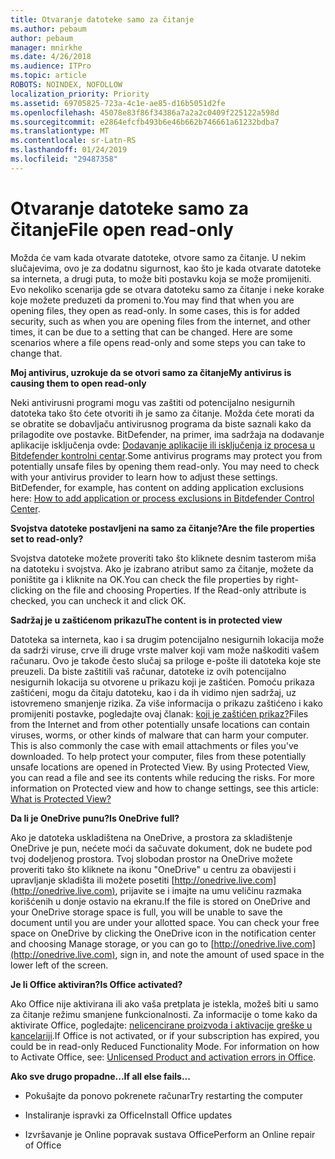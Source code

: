 ```yaml
---
title: Otvaranje datoteke samo za čitanje
ms.author: pebaum
author: pebaum
manager: mnirkhe
ms.date: 4/26/2018
ms.audience: ITPro
ms.topic: article
ROBOTS: NOINDEX, NOFOLLOW
localization_priority: Priority
ms.assetid: 69705825-723a-4c1e-ae85-d16b5051d2fe
ms.openlocfilehash: 45078e83f86f34386a7a2a2c0409f225122a598d
ms.sourcegitcommit: e2864efcfb493b6e46b662b746661a61232bdba7
ms.translationtype: MT
ms.contentlocale: sr-Latn-RS
ms.lasthandoff: 01/24/2019
ms.locfileid: "29487358"
---
```

# <a name="file-open-read-only"></a><span data-ttu-id="87b5b-102">Otvaranje datoteke samo za čitanje</span><span class="sxs-lookup"><span data-stu-id="87b5b-102">File open read-only</span></span>

<span data-ttu-id="87b5b-p101">Možda će vam kada otvarate datoteke, otvore samo za čitanje. U nekim slučajevima, ovo je za dodatnu sigurnost, kao što je kada otvarate datoteke sa interneta, a drugi puta, to može biti postavku koja se može promijeniti. Evo nekoliko scenarija gde se otvara datoteku samo za čitanje i neke korake koje možete preduzeti da promeni to.</span><span class="sxs-lookup"><span data-stu-id="87b5b-p101">You may find that when you are opening files, they open as read-only. In some cases, this is for added security, such as when you are opening files from the internet, and other times, it can be due to a setting that can be changed. Here are some scenarios where a file opens read-only and some steps you can take to change that.</span></span>
  
 <span data-ttu-id="87b5b-106">**Moj antivirus, uzrokuje da se otvori samo za čitanje**</span><span class="sxs-lookup"><span data-stu-id="87b5b-106">**My antivirus is causing them to open read-only**</span></span>
  
<span data-ttu-id="87b5b-p102">Neki antivirusni programi mogu vas zaštiti od potencijalno nesigurnih datoteka tako što ćete otvoriti ih je samo za čitanje. Možda ćete morati da se obratite se dobavljaču antivirusnog programa da biste saznali kako da prilagodite ove postavke. BitDefender, na primer, ima sadržaja na dodavanje aplikacije isključenja ovde: [Dodavanje aplikacije ili isključenja iz procesa u Bitdefender kontrolni centar](https://www.bitdefender.com/support/how-to-add-application-or-process-exclusions-in-bitdefender-control-center-1119.mdl).</span><span class="sxs-lookup"><span data-stu-id="87b5b-p102">Some antivirus programs may protect you from potentially unsafe files by opening them read-only. You may need to check with your antivirus provider to learn how to adjust these settings. BitDefender, for example, has content on adding application exclusions here: [How to add application or process exclusions in Bitdefender Control Center](https://www.bitdefender.com/support/how-to-add-application-or-process-exclusions-in-bitdefender-control-center-1119.mdl).</span></span>
  
 <span data-ttu-id="87b5b-110">**Svojstva datoteke postavljeni na samo za čitanje?**</span><span class="sxs-lookup"><span data-stu-id="87b5b-110">**Are the file properties set to read-only?**</span></span>
  
<span data-ttu-id="87b5b-p103">Svojstva datoteke možete proveriti tako što kliknete desnim tasterom miša na datoteku i svojstva. Ako je izabrano atribut samo za čitanje, možete da poništite ga i kliknite na OK.</span><span class="sxs-lookup"><span data-stu-id="87b5b-p103">You can check the file properties by right-clicking on the file and choosing Properties. If the Read-only attribute is checked, you can uncheck it and click OK.</span></span>
  
 <span data-ttu-id="87b5b-113">**Sadržaj je u zaštićenom prikazu**</span><span class="sxs-lookup"><span data-stu-id="87b5b-113">**The content is in protected view**</span></span>
  
<span data-ttu-id="87b5b-p104">Datoteka sa interneta, kao i sa drugim potencijalno nesigurnih lokacija može da sadrži viruse, crve ili druge vrste malver koji vam može naškoditi vašem računaru. Ovo je takođe često slučaj sa priloge e-pošte ili datoteka koje ste preuzeli. Da biste zaštitili vaš računar, datoteke iz ovih potencijalno nesigurnih lokacija su otvorene u prikazu koji je zaštićen. Pomoću prikaza zaštićeni, mogu da čitaju datoteku, kao i da ih vidimo njen sadržaj, uz istovremeno smanjenje rizika. Za više informacija o prikazu zaštićeno i kako promijeniti postavke, pogledajte ovaj članak: [koji je zaštićen prikaz?](https://support.office.com/en-us/article/d6f09ac7-e6b9-4495-8e43-2bbcdbcb6653)</span><span class="sxs-lookup"><span data-stu-id="87b5b-p104">Files from the Internet and from other potentially unsafe locations can contain viruses, worms, or other kinds of malware that can harm your computer. This is also commonly the case with email attachments or files you've downloaded. To help protect your computer, files from these potentially unsafe locations are opened in Protected View. By using Protected View, you can read a file and see its contents while reducing the risks. For more information on Protected view and how to change settings, see this article: [What is Protected View?](https://support.office.com/en-us/article/d6f09ac7-e6b9-4495-8e43-2bbcdbcb6653)</span></span>
  
 <span data-ttu-id="87b5b-119">**Da li je OneDrive punu?**</span><span class="sxs-lookup"><span data-stu-id="87b5b-119">**Is OneDrive full?**</span></span>
  
<span data-ttu-id="87b5b-p105">Ako je datoteka uskladištena na OneDrive, a prostora za skladištenje OneDrive je pun, nećete moći da sačuvate dokument, dok ne budete pod tvoj dodeljenog prostora. Tvoj slobodan prostor na OneDrive možete proveriti tako što kliknete na ikonu "OneDrive" u centru za obavijesti i upravljanje skladišta ili možete posetiti [http://onedrive.live.com](http://onedrive.live.com), prijavite se i imajte na umu veličinu razmaka korišćenih u donje ostavio na ekranu.</span><span class="sxs-lookup"><span data-stu-id="87b5b-p105">If the file is stored on OneDrive and your OneDrive storage space is full, you will be unable to save the document until you are under your allotted space. You can check your free space on OneDrive by clicking the OneDrive icon in the notification center and choosing Manage storage, or you can go to [http://onedrive.live.com](http://onedrive.live.com), sign in, and note the amount of used space in the lower left of the screen.</span></span>
  
 <span data-ttu-id="87b5b-122">**Je li Office aktiviran?**</span><span class="sxs-lookup"><span data-stu-id="87b5b-122">**Is Office activated?**</span></span>
  
<span data-ttu-id="87b5b-p106">Ako Office nije aktivirana ili ako vaša pretplata je istekla, možeš biti u samo za čitanje režimu smanjene funkcionalnosti. Za informacije o tome kako da aktivirate Office, pogledajte: [nelicencirane proizvoda i aktivacije greške u kancelariji](https://support.office.com/en-us/article/0d23d3c0-c19c-4b2f-9845-5344fedc4380).</span><span class="sxs-lookup"><span data-stu-id="87b5b-p106">If Office is not activated, or if your subscription has expired, you could be in read-only Reduced Functionality Mode. For information on how to Activate Office, see: [Unlicensed Product and activation errors in Office](https://support.office.com/en-us/article/0d23d3c0-c19c-4b2f-9845-5344fedc4380).</span></span>
  
 <span data-ttu-id="87b5b-125">**Ako sve drugo propadne...**</span><span class="sxs-lookup"><span data-stu-id="87b5b-125">**If all else fails...**</span></span>
  
- <span data-ttu-id="87b5b-126">Pokušajte da ponovo pokrenete računar</span><span class="sxs-lookup"><span data-stu-id="87b5b-126">Try restarting the computer</span></span>
    
- <span data-ttu-id="87b5b-127">Instaliranje ispravki za Office</span><span class="sxs-lookup"><span data-stu-id="87b5b-127">Install Office updates</span></span>
    
- <span data-ttu-id="87b5b-128">Izvršavanje je Online popravak sustava Office</span><span class="sxs-lookup"><span data-stu-id="87b5b-128">Perform an Online repair of Office</span></span>
    

